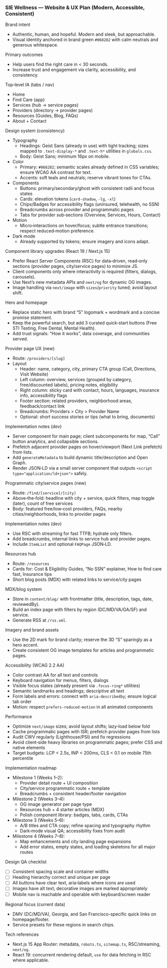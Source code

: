 ### SIE Wellness — Website & UX Plan (Modern, Accessible, Consistent)

Brand intent
- Authentic, human, and hopeful. Modern and sleek, but approachable.
- Visual identity anchored in brand green `#068282` with calm neutrals and generous whitespace.

Primary outcomes
- Help users find the right care in < 30 seconds.
- Increase trust and engagement via clarity, accessibility, and consistency.

Top‑level IA (tabs / nav)
- Home
- Find Care (app)
- Services (hub → service pages)
- Providers (directory → provider pages)
- Resources (Guides, Blog, FAQs)
- About + Contact

Design system (consistency)
- Typography
  - Headings: Geist Sans (already in use) with tight tracking; sizes mapped to `.text-display-*` and `.text-h*` utilities in `globals.css`.
  - Body: Geist Sans; minimum 16px on mobile.
- Color
  - Primary: `#068282`; semantic scales already defined in CSS variables; ensure WCAG AA contrast for text.
  - Accents: soft teals and neutrals; reserve vibrant tones for CTAs.
- Components
  - Buttons: primary/secondary/ghost with consistent radii and focus states
  - Cards: elevation tokens (`card-shadow`, `-lg`, `-xl`)
  - Chips/Badges for accessibility flags (uninsured, telehealth, no SSN)
  - Breadcrumbs across provider and programmatic pages
  - Tabs for provider sub‑sections (Overview, Services, Hours, Contact)
- Motion
  - Micro‑interactions on hover/focus; subtle entrance transitions; respect reduced‑motion preference.
- Dark mode
  - Already supported by tokens; ensure imagery and icons adapt.

Component library upgrades (React 19 / Next.js 15)
- Prefer React Server Components (RSC) for data‑driven, read‑only sections (provider pages, city/service pages) to minimize JS.
- Client components only where interactivity is required (filters, dialogs, carousels).
- Use Next’s new metadata APIs and `next/og` for dynamic OG images.
- Image handling via `next/image` with `sizes`/`priority` tuned; avoid layout shift.

Hero and homepage
- Replace static hero with brand “S” logomark + wordmark and a concise promise statement.
- Keep the powerful search, but add 3 curated quick‑start buttons (Free STI Testing, Free Dental, Mental Health).
- Add trust signals: “How it works”, data coverage, and communities served.

Provider page UX (new)
- Route: `/providers/[slug]`
- Layout
  - Header: name, category, city, primary CTA group (Call, Directions, Visit Website)
  - Left column: overview, services (grouped by category, free/discounted labels), pricing notes, eligibility
  - Right column: sticky card with contact, hours, languages, insurance info, accessibility flags
  - Footer section: related providers, neighborhood areas, feedback/contact link
  - Breadcrumbs: Providers > City > Provider Name
  - Optional: short success stories or tips (what to bring, documents)

 Implementation notes (dev)
 - Server component for main page; client subcomponents for map, “Call” button analytics, and collapsible sections.
 - Prefetch adjacent provider pages on hover/viewport (Next Link prefetch) from lists.
 - Add `generateMetadata` to build dynamic title/description and Open Graph.
 - Render JSON‑LD via a small server component that outputs `<script type="application/ld+json">` safely.

Programmatic city/service pages (new)
- Route: `/find/[service]/[city]`
- Above‑the‑fold: headline with city + service, quick filters, map toggle (later), count of free services
- Body: featured free/low‑cost providers, FAQs, nearby cities/neighborhoods, links to provider pages

 Implementation notes (dev)
 - Use RSC with streaming for fast TTFB; hydrate only filters.
 - Add breadcrumbs, internal links to service hub and provider pages.
 - Include `ItemList` and optional `FAQPage` JSON‑LD.

Resources hub
- Route: `/resources`
- Cards for: Cost & Eligibility Guides, “No SSN” explainer, How to find care fast, Insurance tips
- Short blog posts (MDX) with related links to service/city pages

 MDX/blog system
 - Store in `content/blog/` with frontmatter (title, description, tags, date, reviewedBy).
 - Build an index page with filters by region (DC/MD/VA/GA/SF) and service.
 - Generate RSS at `/rss.xml`.

Imagery and brand assets
- Use the 2D mark for brand clarity; reserve the 3D “S” sparingly as a hero accent.
- Create consistent OG image templates for articles and programmatic pages.

Accessibility (WCAG 2.2 AA)
- Color contrast AA for all text and controls
- Keyboard navigation for menus, filters, dialogs
- Visible focus states (already present via `.focus-ring*` utilities)
- Semantic landmarks and headings; descriptive alt text
 - Form labels and errors: connect with `aria-describedby`; ensure logical tab order
 - Motion: respect `prefers-reduced-motion` in all animated components

Performance
- Optimize `next/image` sizes; avoid layout shifts; lazy‑load below fold
- Cache programmatic pages with ISR; prefetch provider pages from lists
- Audit CWV regularly (Lighthouse/PSI) and fix regressions
 - Avoid client‑side heavy libraries on programmatic pages; prefer CSS and native elements
 - Target budgets: LCP < 2.5s, INP < 200ms, CLS < 0.1 on mobile 75th percentile

Implementation roadmap
- Milestone 1 (Weeks 1–2):
  - Provider detail route + UI composition
  - City/service programmatic route + template
  - Breadcrumbs + consistent header/footer navigation
- Milestone 2 (Weeks 3–4):
  - OG image generator per page type
  - Resources hub + 4 starter articles (MDX)
  - Polish component library: badges, tabs, cards, CTAs
- Milestone 3 (Weeks 5–6):
  - A/B titles and CTA copy; refine spacing and typography rhythm
  - Dark‑mode visual QA; accessibility fixes from audit
 - Milestone 4 (Weeks 7–8):
   - Map enhancements and city landing page expansions
   - Add error states, empty states, and loading skeletons for all major routes

Design QA checklist
- [ ] Consistent spacing scale and container widths
- [ ] Heading hierarchy correct and unique per page
- [ ] All buttons have clear text, aria‑labels where icons are used
- [ ] Images have alt text; decorative images are marked appropriately
- [ ] Mobile nav is reachable and operable with keyboard/screen reader

Regional focus (current data)
- DMV (DC/MD/VA), Georgia, and San Francisco-specific quick links on homepage/footer.
- Service presets for these regions in search chips.

Tech references
- Next.js 15 App Router: metadata, `robots.ts`, `sitemap.ts`, RSC/streaming, `next/og`.
- React 19: concurrent rendering default, `use` for data fetching in RSC where applicable.



